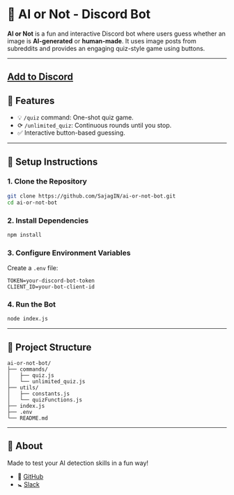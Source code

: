 # 🤖 AI or Not - Discord Bot

**AI or Not** is a fun and interactive Discord bot where users guess whether an image is **AI-generated** or **human-made**. It uses image posts from subreddits and provides an engaging quiz-style game using buttons.

---
## [Add to Discord](https://discord.com/oauth2/authorize?client_id=1392412300425826385)


## 🌟 Features

* 💡 `/quiz` command: One-shot quiz game.
* ⟳ `/unlimited_quiz`: Continuous rounds until you stop.
* ✅ Interactive button-based guessing.

---

## 🚀 Setup Instructions

### 1. Clone the Repository

```bash
git clone https://github.com/SajagIN/ai-or-not-bot.git
cd ai-or-not-bot
```

### 2. Install Dependencies

```bash
npm install
```

### 3. Configure Environment Variables

Create a `.env` file:

```env
TOKEN=your-discord-bot-token
CLIENT_ID=your-bot-client-id
```

### 4. Run the Bot

```bash
node index.js
```

---

## 📁 Project Structure

```
ai-or-not-bot/
├── commands/
│   ├── quiz.js
│   └── unlimited_quiz.js
├── utils/
│   ├── constants.js
│   └── quizFunctions.js
├── index.js
├── .env
└── README.md
```

---

## 🙋 About

Made to test your AI detection skills in a fun way!

* 🔗 [GitHub](https://github.com/SajagIN/ai-or-not-bot)
* 🚼 [Slack](https://hackclub.slack.com/team/U08PGAD2KC1)
